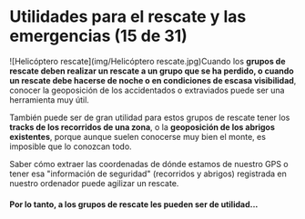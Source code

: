 # Utilidades para el rescate y las emergencias (15 de 31)

![Helicóptero rescate](img/Helicóptero rescate.jpg)Cuando los **grupos de rescate deben realizar un rescate a un grupo que se ha perdido, o cuando un rescate debe hacerse de noche o en condiciones de escasa visibilidad**, conocer la geoposición de los accidentados o extraviados puede ser una herramienta muy útil.  

También puede ser de gran utilidad para estos grupos de rescate tener los **tracks de los recorridos de una zona**, o la **geoposición de los abrigos existentes**, porque aunque suelen conocerse muy bien el monte, es imposible que lo conozcan todo.  

Saber cómo extraer las coordenadas de dónde estamos de nuestro GPS o tener esa "información de seguridad" (recorridos y abrigos) registrada en nuestro ordenador puede agilizar un rescate.  

#### Por lo tanto, a los grupos de rescate les pueden ser de utilidad...